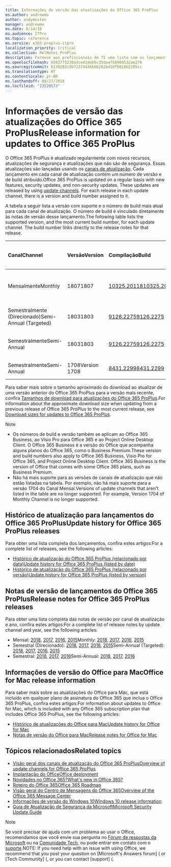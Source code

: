 ```yaml
---
title: Informações de versão das atualizações do Office 365 ProPlus
ms.author: andrewmo
author: andymosten
manager: andrewmo
ms.date: 8/14/18
ms.audience: ITPro
ms.topic: reference
ms.service: o365-proplus-itpro
localization_priority: Critical
ms.collection: RelNotes_ProPlus
description: Fornece aos profissionais de TI uma lista com os lançamentos mais recentes para o Office 365 ProPlus para cada canal de atualização, e links para notas de versão e o histórico de atualizações
ms.openlocfilehash: b583775238a3ce42debbc35daaf56964532ae276
ms.sourcegitcommit: b230282c9b72374d46b6b262b450f6618b2205cc
ms.translationtype: HT
ms.contentlocale: pt-BR
ms.lasthandoff: 08/27/2018
ms.locfileid: "23520573"
---
```

# <a name="release-information-for-updates-to-office-365-proplus"></a><span data-ttu-id="f47e0-103">Informações de versão das atualizações do Office 365 ProPlus</span><span class="sxs-lookup"><span data-stu-id="f47e0-103">Release information for updates to Office 365 ProPlus</span></span>

<span data-ttu-id="f47e0-p101">O Office 365 ProPlus é atualizado regularmente com novos recursos, atualizações de segurança e atualizações que não são de segurança. Essas atualizações são lançadas usando os [canais de atualização](https://docs.microsoft.com/DeployOffice/overview-of-update-channels-for-office-365-proplus). Cada lançamento em cada canal de atualização contém um número de versão e de build atribuído.</span><span class="sxs-lookup"><span data-stu-id="f47e0-p101">Office 365 ProPlus is updated on a regular basis with new features, security updates, and non-security updates. These updates are released by using [update channels](https://docs.microsoft.com/DeployOffice/overview-of-update-channels-for-office-365-proplus). For each release in each update channel, there is a version and build number assigned to it.</span></span> 

<span data-ttu-id="f47e0-p102">A tabela a seguir lista a versão com suporte e o número de build mais atual para cada canal de atualização. O número de build é vinculado diretamente às notas de versão desse lançamento.</span><span class="sxs-lookup"><span data-stu-id="f47e0-p102">The following table lists the supported version, and the most current build number, for each update channel. The build number links directly to the release notes for that release.</span></span> 

  
|<span data-ttu-id="f47e0-109">**Canal**</span><span class="sxs-lookup"><span data-stu-id="f47e0-109">**Channel**</span></span>|<span data-ttu-id="f47e0-110">**Versão**</span><span class="sxs-lookup"><span data-stu-id="f47e0-110">**Version**</span></span>|<span data-ttu-id="f47e0-111">**Compilação**</span><span class="sxs-lookup"><span data-stu-id="f47e0-111">**Build**</span></span>|<span data-ttu-id="f47e0-112">**Data de lançamento**</span><span class="sxs-lookup"><span data-stu-id="f47e0-112">**Release date**</span></span>|<span data-ttu-id="f47e0-113">**Versão suportada até**</span><span class="sxs-lookup"><span data-stu-id="f47e0-113">**Version supported until**</span></span>|
|:-----|:-----|:-----|:-----|:-----|
|<span data-ttu-id="f47e0-114">Mensalmente</span><span class="sxs-lookup"><span data-stu-id="f47e0-114">Monthly</span></span>  <br/> |<span data-ttu-id="f47e0-115">1807</span><span class="sxs-lookup"><span data-stu-id="f47e0-115">1807</span></span>  <br/> |[<span data-ttu-id="f47e0-116">10325.20118</span><span class="sxs-lookup"><span data-stu-id="f47e0-116">10325.20118</span></span>](monthly-channel-2018.md#version-1807-august-14)  <br/> | <span data-ttu-id="f47e0-117">14 de agosto de 2018</span><span class="sxs-lookup"><span data-stu-id="f47e0-117">August 14, 2018</span></span>  <br/> | <span data-ttu-id="f47e0-118">Lançamos a versão 1808</span><span class="sxs-lookup"><span data-stu-id="f47e0-118">Version 1808 is released</span></span> <br/>|
|<span data-ttu-id="f47e0-119">Semestralmente (Direcionado)</span><span class="sxs-lookup"><span data-stu-id="f47e0-119">Semi-Annual (Targeted)</span></span>  <br/> |<span data-ttu-id="f47e0-120">1803</span><span class="sxs-lookup"><span data-stu-id="f47e0-120">1803</span></span>  <br/> |[<span data-ttu-id="f47e0-121">9126.2275</span><span class="sxs-lookup"><span data-stu-id="f47e0-121">9126.2275</span></span>](semi-annual-channel-targeted-2018.md#version-1803-august-14)  <br/> | <span data-ttu-id="f47e0-122">14 de agosto de 2018</span><span class="sxs-lookup"><span data-stu-id="f47e0-122">August 14, 2018</span></span>  <br/> | <span data-ttu-id="f47e0-123">11 de setembro de 2018</span><span class="sxs-lookup"><span data-stu-id="f47e0-123">September 11, 2018</span></span> <br/>|
|<span data-ttu-id="f47e0-124">Semestralmente</span><span class="sxs-lookup"><span data-stu-id="f47e0-124">Semi-Annual</span></span> <br/> |<span data-ttu-id="f47e0-125">1803</span><span class="sxs-lookup"><span data-stu-id="f47e0-125">1803</span></span>  <br/> | [<span data-ttu-id="f47e0-126">9126.2275</span><span class="sxs-lookup"><span data-stu-id="f47e0-126">9126.2275</span></span>](semi-annual-channel-2018.md#version-1803-august-14) <br/> | <span data-ttu-id="f47e0-127">14 de agosto de 2018</span><span class="sxs-lookup"><span data-stu-id="f47e0-127">August 14, 2018</span></span>  <br/> | <span data-ttu-id="f47e0-128">10 de setembro de 2019</span><span class="sxs-lookup"><span data-stu-id="f47e0-128">September 10, 2019</span></span> <br/>|
|<span data-ttu-id="f47e0-129">Semestralmente</span><span class="sxs-lookup"><span data-stu-id="f47e0-129">Semi-Annual</span></span> <br/> |<span data-ttu-id="f47e0-130">1708</span><span class="sxs-lookup"><span data-stu-id="f47e0-130">Version 1708</span></span>  <br/> |[<span data-ttu-id="f47e0-131">8431.2299</span><span class="sxs-lookup"><span data-stu-id="f47e0-131">8431.2299</span></span>](semi-annual-channel-2018.md#version-1708-august-14)  <br/> | <span data-ttu-id="f47e0-132">14 de agosto de 2018</span><span class="sxs-lookup"><span data-stu-id="f47e0-132">August 14, 2018</span></span>  <br/> | <span data-ttu-id="f47e0-133">12 de março de 2019</span><span class="sxs-lookup"><span data-stu-id="f47e0-133">March 12, 2019</span></span> <br/>|

<span data-ttu-id="f47e0-134">Para saber mais sobre o tamanho aproximado do download ao atualizar de uma versão anterior do Office 365 ProPlus para a versão mais recente, confira [Tamanhos de download para atualizações do Office 365 ProPlus](download-sizes-office365-proplus-updates.md).</span><span class="sxs-lookup"><span data-stu-id="f47e0-134">For information about the approximate download size when updating from a previous release of Office 365 ProPlus to the most current release, see [Download sizes for updates to Office 365 ProPlus](download-sizes-office365-proplus-updates.md).</span></span>

> [!NOTE]
> - <span data-ttu-id="f47e0-p103">Os números de build e versão também se aplicam ao Office 365 Business, ao Visio Pro para Office 365 e ao Project Online Desktop Client. O Office 365 Business é a versão do Office que acompanha alguns planos do Office 365, como o Business Premium.</span><span class="sxs-lookup"><span data-stu-id="f47e0-p103">These version and build numbers also apply to Office 365 Business, Visio Pro for Office 365, and Project Online Desktop Client. Office 365 Business is the version of Office that comes with some Office 365 plans, such as Business Premium.</span></span>
> - <span data-ttu-id="f47e0-p104">Não há mais suporte para as versões de canais de atualização que não estão listadas na tabela. Por exemplo, não há mais suporte para a versão 1704 do Canal Mensal.</span><span class="sxs-lookup"><span data-stu-id="f47e0-p104">Versions of update channels that aren't listed in the table are no longer supported. For example, Version 1704 of Monthly Channel is no longer supported.</span></span> 


## <a name="update-history-for-office-365-proplus-releases"></a><span data-ttu-id="f47e0-139">Histórico de atualização para lançamentos do Office 365 ProPlus</span><span class="sxs-lookup"><span data-stu-id="f47e0-139">Update history for Office 365 ProPlus releases</span></span>

<span data-ttu-id="f47e0-140">Para obter uma lista completa dos lançamentos, confira estes artigos:</span><span class="sxs-lookup"><span data-stu-id="f47e0-140">For a complete list of releases, see the following articles:</span></span>
 - [<span data-ttu-id="f47e0-141">Histórico de atualização do Office 365 ProPlus (relacionado por data)</span><span class="sxs-lookup"><span data-stu-id="f47e0-141">Update history for Office 365 ProPlus (listed by date)</span></span>](update-history-office365-proplus-by-date.md)
 - [<span data-ttu-id="f47e0-142">Histórico de atualização do Office 365 ProPlus (relacionado por versão)</span><span class="sxs-lookup"><span data-stu-id="f47e0-142">Update history for Office 365 ProPlus (listed by version)</span></span>](update-history-office365-proplus-by-version.md)

## <a name="release-notes-for-office-365-proplus-releases"></a><span data-ttu-id="f47e0-143">Notas de versão de lançamentos do Office 365 ProPlus</span><span class="sxs-lookup"><span data-stu-id="f47e0-143">Release notes for Office 365 ProPlus releases</span></span>

<span data-ttu-id="f47e0-144">Para obter uma lista completa das notas de versão por canal de atualização e ano, confira estes artigos:</span><span class="sxs-lookup"><span data-stu-id="f47e0-144">For a complete list of release notes by update channel and year, see the following articles:</span></span>
 - <span data-ttu-id="f47e0-145">Mensal: [2018](monthly-channel-2018.md), [2017](monthly-channel-2017.md), [2016](monthly-channel-2016.md), [2015](monthly-channel-2015.md)</span><span class="sxs-lookup"><span data-stu-id="f47e0-145">Monthly: [2018](monthly-channel-2018.md), [2017](monthly-channel-2017.md), [2016](monthly-channel-2016.md), [2015](monthly-channel-2015.md)</span></span>
 - <span data-ttu-id="f47e0-146">Semestral (Direcionado): [2018](semi-annual-channel-targeted-2018.md), [2017](semi-annual-channel-targeted-2017.md), [2016](semi-annual-channel-targeted-2016.md), [2015](semi-annual-channel-targeted-2015.md)</span><span class="sxs-lookup"><span data-stu-id="f47e0-146">Semi-Annual (Targeted): [2018](semi-annual-channel-targeted-2018.md), [2017](semi-annual-channel-targeted-2017.md), [2016](semi-annual-channel-targeted-2016.md), [2015](semi-annual-channel-targeted-2015.md)</span></span>
 - <span data-ttu-id="f47e0-147">Semestral: [2018](semi-annual-channel-2018.md), [2017](semi-annual-channel-2017.md), [2016](semi-annual-channel-2016.md)</span><span class="sxs-lookup"><span data-stu-id="f47e0-147">Semi-Annual: [2018](semi-annual-channel-2018.md), [2017](semi-annual-channel-2017.md), [2016](semi-annual-channel-2016.md)</span></span>

## <a name="office-for-mac-release-information"></a><span data-ttu-id="f47e0-148">Informações de versão do Office para Mac</span><span class="sxs-lookup"><span data-stu-id="f47e0-148">Office for Mac release information</span></span>

<span data-ttu-id="f47e0-149">Para saber mais sobre as atualizações do Office para Mac, que está incluído em qualquer plano de assinatura do Office 365 que inclua o Office 365 ProPlus, confira estes artigos:</span><span class="sxs-lookup"><span data-stu-id="f47e0-149">For information about updates to Office for Mac, which is included with any Office 365 subscription plan that includes Office 365 ProPlus, see the following articles:</span></span>
 - [<span data-ttu-id="f47e0-150">Histórico de atualizações do Office para Mac</span><span class="sxs-lookup"><span data-stu-id="f47e0-150">Update history for Office for Mac</span></span>](update-history-office-for-mac.md)
 - [<span data-ttu-id="f47e0-151">Notas de versão do Office para Mac</span><span class="sxs-lookup"><span data-stu-id="f47e0-151">Release notes for Office for Mac</span></span>](release-notes-office-for-mac.md)


## <a name="related-topics"></a><span data-ttu-id="f47e0-152">Tópicos relacionados</span><span class="sxs-lookup"><span data-stu-id="f47e0-152">Related topics</span></span>

- [<span data-ttu-id="f47e0-153">Visão geral dos canais de atualização do Office 365 ProPlus</span><span class="sxs-lookup"><span data-stu-id="f47e0-153">Overview of update channels for Office 365 ProPlus</span></span>](https://docs.microsoft.com/DeployOffice/overview-of-update-channels-for-office-365-proplus)
- [<span data-ttu-id="f47e0-154">Implantação do Office</span><span class="sxs-lookup"><span data-stu-id="f47e0-154">Office deployment</span></span>](https://docs.microsoft.com/deployoffice/)
- [<span data-ttu-id="f47e0-155">Novidades no Office 365?</span><span class="sxs-lookup"><span data-stu-id="f47e0-155">What's new in Office 365?</span></span>](https://support.office.com/article/95c8d81d-08ba-42c1-914f-bca4603e1426)
- [<span data-ttu-id="f47e0-156">Roteiro do Office 365</span><span class="sxs-lookup"><span data-stu-id="f47e0-156">Office 365 Roadmap</span></span>](https://products.office.com/business/office-365-roadmap)
- [<span data-ttu-id="f47e0-157">Visão geral do Centro de Mensagens do Office 365</span><span class="sxs-lookup"><span data-stu-id="f47e0-157">Overview of the Office 365 Message Center</span></span>](https://support.office.com/article/38fb3333-bfcc-4340-a37b-deda509c2093)
- [<span data-ttu-id="f47e0-158">Informações de versão do Windows 10</span><span class="sxs-lookup"><span data-stu-id="f47e0-158">Windows 10 release information</span></span>](https://www.microsoft.com/itpro/windows-10/release-information)
- [<span data-ttu-id="f47e0-159">Guia de Atualização de Segurança da Microsoft</span><span class="sxs-lookup"><span data-stu-id="f47e0-159">Microsoft Security Update Guide</span></span>](https://portal.msrc.microsoft.com/)

> [!NOTE]
> <span data-ttu-id="f47e0-160">Se você precisar de ajuda com um problema ao usar o Office, recomendamos que você envie sua pergunta no [Fórum de respostas da Microsoft](https://answers.microsoft.com/) ou na [Comunidade Tech](https://techcommunity.microsoft.com/), ou pode entrar em contato com o [suporte](https://support.microsoft.com/contactus).</span><span class="sxs-lookup"><span data-stu-id="f47e0-160">NOTE: If you need help with an issue with using Office, we recommend that you post your question on [Microsoft's Answers forum] ([](https://answers.microsoft.com/) or [Tech Community] ([](https://techcommunity.microsoft.com/), or you can contact [support] ([](https://support.microsoft.com/contactus).</span></span>
